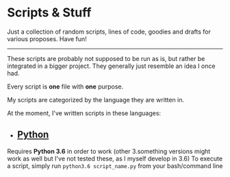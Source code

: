 # Scripts & Stuff

Just a collection of random scripts, lines of code, goodies and drafts for various proposes.
Have fun!

---

These scripts are probably not supposed to be run as is, but rather be integrated in a bigger project. They generally just resemble an idea I once had.

Every script is **one** file with **one** purpose.

My scripts are categorized by the language they are written in.

At the moment, I've written scripts in these languages:

* ## [Python](/python)
Requires **Python 3.6** in order to work (other 3.something versions might work as well but I've not tested these, as I myself develop in 3.6)
To execute a script, simply run `python3.6 script_name.py` from your bash/command line 